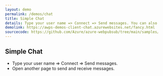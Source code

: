 ```yaml
---
layout: demo
permalink: /demos/chat
title: Simple Chat
details: Type your user name => Connect => Send messages. You can also open another page and connect to experience receiving messages in real-time.
demolink: https://awps-demos-client-chat.azurewebsites.net/fancy.html
sourcecode: https://github.com/Azure/azure-webpubsub/tree/main/samples/javascript/chatapp
---
```


## Simple Chat

* Type your user name => Connect => Send messages. 
* Open another page to send and receive messages.
